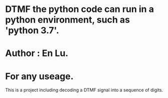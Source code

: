 # DTMF the python code can run in a python environment, such as 'python 3.7'.
# Author : En Lu.
# For any useage.
This is a project including decoding a DTMF signal into a sequence of digits.
